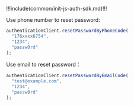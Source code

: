 !!!include(common/init-js-auth-sdk.md)!!!

Use phone number to reset password:

```javascript
authenticationClient.resetPasswordByPhoneCode(
  "176xxxx6754",
  "1234",
  "passw0rd"
);
```

Use email to reset password：

```javascript
authenticationClient.resetPasswordByEmailCode(
  "test@example.com",
  "1234",
  "passw0rd"
);
```
